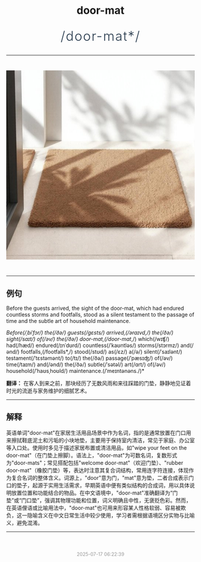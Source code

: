 <div align="center">

# door-mat

<div style="margin: 30px 0;">
<h1 style="font-size: 2.5em; font-weight: 300; letter-spacing: 2px; margin: 0; color: #2c3e50;">
/door-mat*/
</h1>
</div>

</div>

---

<div align="center" style="margin: 40px 0;">

![door-mat](images/door-mat.png)

</div>

---

## 例句

Before the guests arrived, the sight of the door-mat, which had endured countless storms and footfalls, stood as a silent testament to the passage of time and the subtle art of household maintenance.

*Before(/ˌbiˈfɔr/) the(/ðə/) guests(/gɛsts/) arrived,(/əraɪvd,/) the(/ðə/) sight(/saɪt/) of(/əv/) the(/ðə/) door-mat,(/door-mat*,/) which(/wɪʧ/) had(/hæd/) endured(/ɪnˈdʊrd/) countless(/ˈkaʊntləs/) storms(/stɔrmz/) and(/ənd/) footfalls,(/footfalls*,/) stood(/stʊd/) as(/ɛz/) a(/ə/) silent(/ˈsaɪlənt/) testament(/ˈtɛstəmənt/) to(/tɪ/) the(/ðə/) passage(/ˈpæsɪʤ/) of(/əv/) time(/taɪm/) and(/ənd/) the(/ðə/) subtle(/ˈsətəl/) art(/ɑrt/) of(/əv/) household(/ˈhaʊsˌhoʊld/) maintenance.(/ˈmeɪntənəns./)*

**翻译：** 在客人到来之前，那块经历了无数风雨和来往踩踏的门垫，静静地见证着时光的流逝与家务维护的细腻艺术。

---

## 解释

英语单词"door-mat"在家居生活用品场景中作为名词，指的是通常放置在门口用来擦拭鞋底泥土和污垢的小块地垫，主要用于保持室内清洁，常见于家庭、办公室等入口处。使用时多见于描述家居布置或清洁用品，如"wipe your feet on the door-mat"（在门垫上擦脚）。语法上，"door-mat"为可数名词，复数形式为"door-mats"；常见搭配包括"welcome door-mat"（欢迎门垫）、"rubber door-mat"（橡胶门垫）等，表达时注意其复合词结构，常用连字符连接，体现作为复合名词的整体含义。词源上，"door"意为门，"mat"意为垫，二者合成表示门口的垫子，起源于实用生活需求，早期英语中便有类似结构的合成词，用以具体说明放置位置和功能结合的物品。在中文语境中，"door-mat"准确翻译为“门垫”或“门口垫”，强调其物理功能和位置，词义明确且中性，无褒贬色彩。然而，在英语俚语或比喻用法中，"door-mat"也可用来形容某人性格软弱、容易被欺负，这一隐喻含义在中文日常生活中较少使用，学习者需根据语境区分实物与比喻义，避免混淆。


---

<div align="center" style="margin-top: 50px;">
<small style="color: #999; font-size: 0.9em;">2025-07-17 06:22:39</small>
</div>
